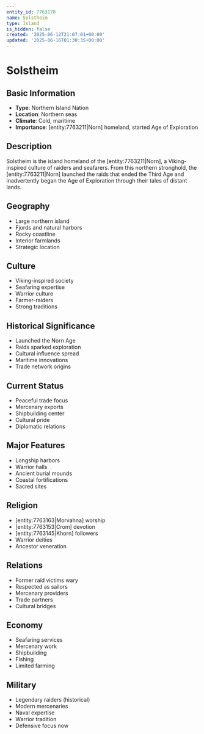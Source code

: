```yaml
---
entity_id: 7763178
name: Solstheim
type: Island
is_hidden: false
created: '2025-06-12T21:07:01+00:00'
updated: '2025-06-16T01:30:35+00:00'
---
```


# Solstheim

## Basic Information

- **Type**: Northern Island Nation
- **Location**: Northern seas
- **Climate**: Cold, maritime
- **Importance**: [entity:7763211|Norn] homeland, started Age of Exploration

## Description

Solstheim is the island homeland of the [entity:7763211|Norn], a Viking-inspired culture of raiders and seafarers. From this northern stronghold, the [entity:7763211|Norn] launched the raids that ended the Third Age and inadvertently began the Age of Exploration through their tales of distant lands.

## Geography

- Large northern island
- Fjords and natural harbors
- Rocky coastline
- Interior farmlands
- Strategic location

## Culture

- Viking-inspired society
- Seafaring expertise
- Warrior culture
- Farmer-raiders
- Strong traditions

## Historical Significance

- Launched the Norn Age
- Raids sparked exploration
- Cultural influence spread
- Maritime innovations
- Trade network origins

## Current Status

- Peaceful trade focus
- Mercenary exports
- Shipbuilding center
- Cultural pride
- Diplomatic relations

## Major Features

- Longship harbors
- Warrior halls
- Ancient burial mounds
- Coastal fortifications
- Sacred sites

## Religion

- [entity:7763163|Morvahna] worship
- [entity:7763153|Crom] devotion
- [entity:7763145|Khorn] followers
- Warrior deities
- Ancestor veneration

## Relations

- Former raid victims wary
- Respected as sailors
- Mercenary providers
- Trade partners
- Cultural bridges

## Economy

- Seafaring services
- Mercenary work
- Shipbuilding
- Fishing
- Limited farming

## Military

- Legendary raiders (historical)
- Modern mercenaries
- Naval expertise
- Warrior tradition
- Defensive focus now